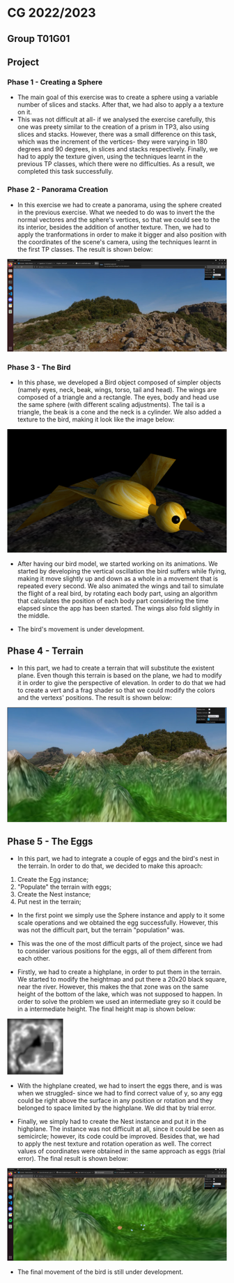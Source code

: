 # CG 2022/2023

## Group T01G01

## Project

### Phase 1 - Creating a Sphere

- The main goal of this exercise was to create a sphere using a variable number of slices and stacks. After that, we had also to apply a a texture on it.
- This was not difficult at all- if we analysed the exercise carefully, this one was preety similar to the creation of a prism in TP3, also using slices and stacks. However, there was a small difference on this task, which was the increment of the vertices- they were varying in 180 degrees and 90 degrees, in slices and stacks respectively. Finally, we had to apply the texture given, using the techniques learnt in the previous TP classes, which there were no difficulties. As a result, we completed this task successfully.

### Phase 2 - Panorama Creation

- In this exercise we had to create a panorama, using the sphere created in the previous exercise. What we needed to do was to invert the the normal vectores and the sphere's vertices, so that we could see to the its interior, besides the addition of another texture. Then, we had to apply the tranformations in order to make it bigger and also position with the coordinates of the scene's camera, using the techniques learnt in the first TP classes. The result is shown below:

![Panorama 1](./screenshots/project-t01g01-1.png)


### Phase 3 - The Bird

- In this phase, we developed a Bird object composed of simpler objects (namely eyes, neck, beak, wings, torso, tail and head). The wings are composed of a triangle and a rectangle. The eyes, body and head use the same sphere (with different scaling adjustments). The tail is a triangle, the beak is a cone and the neck is a cylinder. We also added a texture to the bird, making it look like the image below:

![Bird](./screenshots/project-t01g01-2.png)

- After having our bird model, we started working on its animations. We started by developing the vertical oscillation the bird suffers while flying, making it move slightly up and down as a whole in a movement that is repeated every second. We also animated the wings and tail to simulate the flight of a real bird, by rotating each body part, using an algorithm that calculates the position of each body part considering the time elapsed since the app has been started. The wings also fold slightly in the middle.

- The bird's movement is under development.

## Phase 4 - Terrain

- In this part, we had to create a terrain that will substitute the existent plane. Even though this terrain is based on the plane, we had to modify it in order to give the perspective of elevation. In order to do that we had to create a vert and a frag shader so that we could modify the colors and the vertexs' positions. The result is shown below:

![Terrain](./screenshots/project-t01g01-3.png)

## Phase 5 - The Eggs

- In this part, we had to integrate a couple of eggs and the bird's nest in the terrain. In order to do that, we decided to make this aproach:

1) Create the Egg instance;
2) "Populate" the terrain with eggs;
3) Create the Nest instance;
4) Put nest in the terrain;

- In the first point we simply use the Sphere instance and apply to it some scale operations and we obtained the egg successfully. However, this was not the difficult part, but the terrain "population" was.

- This was the one of the most difficult parts of the project, since we had to consider various positions for the eggs, all of them different from each other. 

- Firstly, we had to create a highplane, in order to put them in the terrain. We started to modify the heightmap and put there a 20x20 black square, near the river. However, this makes the that zone was on the same height of the bottom of the lake, which was not supposed to happen. In order to solve the problem we used an intermediate grey so it could be in a intermediate height. The final height map is shown below:

![Height Map](./images/heightmap_modified.jpg)

- With the highplane created, we had to insert the eggs there, and is was when we struggled- since we had to find correct value of y, so any egg could be right above the surface in any position or rotation and they belonged to space limited by the highplane. We did that by trial error.

- Finally, we simply had to create the Nest instance and put it in the highplane. The instance was not difficult at all, since it could be seen as semicircle; however, its code could be improved. Besides that, we had to apply the nest texture and rotation operation as well. The correct values of coordinates were obtained in the same approach as eggs (trial error). The final result is shown below:

![Eggs and Nest](./screenshots/project-t01g01-4.png)

- The final movement of the bird is still under development.